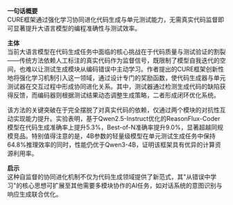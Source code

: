 **一句话概要**  
CURE框架通过强化学习协同进化代码生成与单元测试能力，无需真实代码监督即可显著提升大语言模型的编程准确性与测试效率。

**主体**  
当前大语言模型在代码生成任务中面临的核心挑战在于代码质量与测试验证的割裂——传统方法依赖人工标注的真实代码作为监督信号，既限制了模型自我迭代的空间，也难以让测试生成模块从编码错误中主动学习。作者提出的CURE框架创新性地将强化学习机制引入这一领域，通过设计专门的奖励函数，使代码生成器与单元测试器在交互过程中形成协同进化关系。其中，测试器通过检测生成代码的缺陷获得反馈，而编码器则根据测试结果动态调整生成策略，二者形成闭环优化系统。

该方法的关键突破在于完全摆脱了对真实代码的依赖，仅通过两个模块的对抗性互动实现能力提升。实验表明，基于Qwen2.5-Instruct优化的ReasonFlux-Coder模型在代码生成准确率上提升5.3%，Best-of-N准确率提升9.0%，显著超越同规模竞品。特别值得注意的是，4B参数的轻量级模型在单元测试生成任务中保持64.8%推理效率的同时，性能仍优于Qwen3-4B，证明该框架具有优异的计算资源利用率。

**启示**  
这种自监督的协同进化机制不仅为代码生成领域提供了新范式，其"从错误中学习"的核心思想可扩展至其他需要多模块协作的AI任务，如对话系统的意图识别与响应生成联合优化。